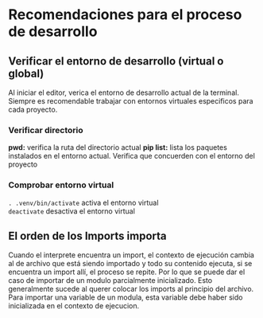 # Recomendaciones para el proceso de desarrollo

## Verificar el entorno de desarrollo (virtual o global)
Al iniciar el editor, verica el entorno de desarrollo actual de la terminal. Siempre es recomendable trabajar con entornos virtuales especificos para cada proyecto.

### Verificar directorio
**pwd:** verifica la ruta del directorio actual
**pip list:** lista los paquetes instalados en el entorno actual. Verifica que concuerden con el entorno del proyecto

### Comprobar entorno virtual
`. .venv/bin/activate` activa el entorno virtual  
`deactivate` desactiva el entorno virtual  


## El orden de los Imports importa
Cuando el interprete encuentra un import, el contexto de ejecución cambia al de archivo que está siendo importado y todo su contenido ejecuta, si se encuentra un import allí, el proceso se repite. Por lo que se puede dar el caso de importar de un modulo parcialmente inicializado. Esto generalmente sucede al querer colocar los imports al principio del archivo. Para importar una variable de un modula, esta variable debe haber sido inicializada en el contexto de ejecucion.
